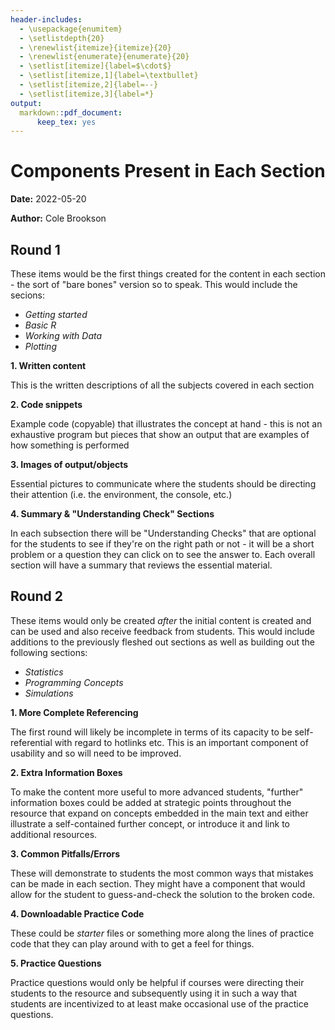 ```yaml
---
header-includes:
  - \usepackage{enumitem}
  - \setlistdepth{20}
  - \renewlist{itemize}{itemize}{20}
  - \renewlist{enumerate}{enumerate}{20}
  - \setlist[itemize]{label=$\cdot$}
  - \setlist[itemize,1]{label=\textbullet}
  - \setlist[itemize,2]{label=--}
  - \setlist[itemize,3]{label=*}
output:
  markdown::pdf_document:
      keep_tex: yes
---
```


# Components Present in Each Section

**Date:** 2022-05-20

**Author:** Cole Brookson

## Round 1

These items would be the first things created for the content in each section - the sort of "bare bones" version so to speak. This would include the secions: 
* *Getting started*
* *Basic R*
* *Working with Data*
* *Plotting*


**1. Written content**

This is the written descriptions of all the subjects covered in each section

**2. Code snippets**

Example code (copyable) that illustrates the concept at hand - this is not an exhaustive program but pieces that show an output that are examples of how something is performed

**3. Images of output/objects**

Essential pictures to communicate where the students should be directing their attention (i.e. the environment, the console, etc.)

**4. Summary & "Understanding Check" Sections**

In each subsection there will be "Understanding Checks" that are optional for the students to see if they're on the right path or not - it will be a short problem or a question they can click on to see the answer to. Each overall section will have a summary that reviews the essential material. 

## Round 2

These items would only be created *after* the initial content is created and can be used and also receive feedback from students. This would include additions to the previously fleshed out sections as well as building out the following sections:
* *Statistics*
* *Programming Concepts*
* *Simulations*

**1. More Complete Referencing**

The first round will likely be incomplete in terms of its capacity to be self-referential with regard to hotlinks etc. This is an important component of usability and so will need to be improved.

**2. Extra Information Boxes**

To make the content more useful to more advanced students, "further" information boxes could be added at strategic points throughout the resource that expand on concepts embedded in the main text and either illustrate a self-contained further concept, or introduce it and link to additional resources.

**3. Common Pitfalls/Errors**

These will demonstrate to students the most common ways that mistakes can be made in each section. They might have a component that would allow for the student to guess-and-check the solution to the broken code.

**4. Downloadable Practice Code**

These could be *starter* files or something more along the lines of practice code that they can play around with to get a feel for things. 

**5. Practice Questions** 

Practice questions would only be helpful if courses were directing their students to the resource and subsequently using it in such a way that students are incentivized to at least make occasional use of the practice questions. 



